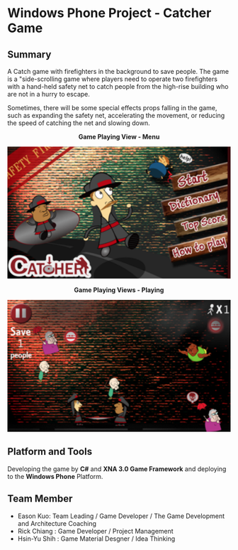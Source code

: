 # Windows Phone Project - Catcher Game 

## Summary
A Catch game with firefighters in the background to save people. The game is a "side-scrolling game where players need to operate two firefighters with a hand-held safety net to catch people from the high-rise building who are not in a hurry to escape.

Sometimes, there will be some special effects props falling in the game, such as expanding the safety net, accelerating the movement, or reducing the speed of catching the net and slowing down.

**<p align="center">Game Playing View - Menu</p>**
<p align="center">
  <img src="https://raw.githubusercontent.com/kokokuo/WP-CatcherGameProject/master/CatherGame%20-%20Sample%201.png">
</p>
 
**<p align="center">Game Playing Views - Playing</p>**
<p align="center">
  <img src="https://raw.githubusercontent.com/kokokuo/WP-CatcherGameProject/master/CatherGame%20-%20Sample%203.png">
</p>

## Platform and Tools
Developing the game by **C#** and **XNA 3.0 Game Framework** and deploying to the **Windows Phone** Platform.

## Team Member 
* Eason Kuo: Team Leading / Game Developer / The Game Development and Architecture Coaching 
* Rick Chiang : Game Developer / Project Management
* Hsin-Yu Shih : Game Material Desgner / Idea Thinking
